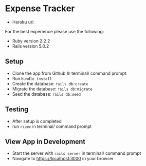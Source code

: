 # Expense Tracker
* Heroku url: 

For the best experience please use the following:
* Ruby version 2.2.2
* Rails version 5.0.2

## Setup

* Clone the app from Github
In terminal/ command prompt:
* Run `bundle install`
* Create the database: `rails db:create`
* Migrate the database: `rails db:migrate`
* Seed the database: `rails db:seed`

## Testing
* After setup is completed
* run `rspec` in terminal/ command prompt

## View App in Development
* Start the server with `rails server` in terminal/ command prompt
* Navigate to [https://localhost:3000](https://localhost:3000) in your browser



